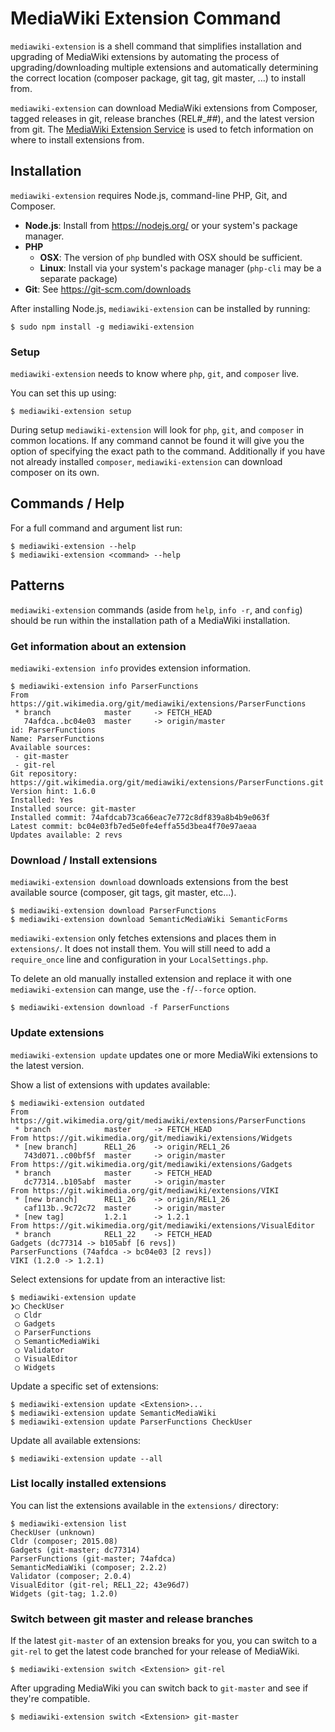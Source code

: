 MediaWiki Extension Command
===========================
`mediawiki-extension` is a shell command that simplifies installation and upgrading of MediaWiki extensions by automating the process of upgrading/downloading multiple extensions and automatically determining the correct location (composer package, git tag, git master, ...) to install from.

`mediawiki-extension` can download MediaWiki extensions from Composer, tagged releases in git, release branches (REL#_##), and the latest version from git. The [MediaWiki Extension Service](https://github.com/redwerks/mediawiki-extensionservice/) is used to fetch information on where to install extensions from.

## Installation
`mediawiki-extension` requires Node.js, command-line PHP, Git, and Composer.

* **Node.js**: Install from https://nodejs.org/ or your system's package manager.
* **PHP**
  * **OSX**: The version of `php` bundled with OSX should be sufficient.
  * **Linux**: Install via your system's package manager (`php-cli` may be a separate package)
* **Git**: See https://git-scm.com/downloads

After installing Node.js, `mediawiki-extension` can be installed by running:
```shell
$ sudo npm install -g mediawiki-extension
```

### Setup
`mediawiki-extension` needs to know where `php`, `git`, and `composer` live.

You can set this up using:
```shell
$ mediawiki-extension setup
```

During setup `mediawiki-extension` will look for `php`, `git`, and `composer` in common locations. If any command cannot be found it will give you the option of specifying the exact path to the command. Additionally if you have not already installed `composer`, `mediawiki-extension` can download composer on its own.

## Commands / Help

For a full command and argument list run:
```shell
$ mediawiki-extension --help
$ mediawiki-extension <command> --help
```

## Patterns
`mediawiki-extension` commands (aside from `help`, `info -r`, and `config`) should be run within the installation path of a MediaWiki installation.

### Get information about an extension
`mediawiki-extension info` provides extension information.

```shell
$ mediawiki-extension info ParserFunctions
From https://git.wikimedia.org/git/mediawiki/extensions/ParserFunctions
 * branch            master     -> FETCH_HEAD
   74afdca..bc04e03  master     -> origin/master
id: ParserFunctions
Name: ParserFunctions
Available sources:
 - git-master
 - git-rel
Git repository: https://git.wikimedia.org/git/mediawiki/extensions/ParserFunctions.git
Version hint: 1.6.0
Installed: Yes
Installed source: git-master
Installed commit: 74afdcab73ca66eac7e772c8df839a8b4b9e063f
Latest commit: bc04e03fb7ed5e0fe4effa55d3bea4f70e97aeaa
Updates available: 2 revs
```

### Download / Install extensions
`mediawiki-extension download` downloads extensions from the best available source (composer, git tags, git master, etc...).

```shell
$ mediawiki-extension download ParserFunctions
$ mediawiki-extension download SemanticMediaWiki SemanticForms
```

`mediawiki-extension` only fetches extensions and places them in `extensions/`. It does not install them. You will still need to add a `require_once` line and configuration in your `LocalSettings.php`.

To delete an old manually installed extension and replace it with one `mediawiki-extension` can mange, use the `-f`/`--force` option.

```shell
$ mediawiki-extension download -f ParserFunctions
```

### Update extensions
`mediawiki-extension update` updates one or more MediaWiki extensions to the latest version.

Show a list of extensions with updates available:
```shell
$ mediawiki-extension outdated
From https://git.wikimedia.org/git/mediawiki/extensions/ParserFunctions
 * branch            master     -> FETCH_HEAD
From https://git.wikimedia.org/git/mediawiki/extensions/Widgets
 * [new branch]      REL1_26    -> origin/REL1_26
   743d071..c00bf5f  master     -> origin/master
From https://git.wikimedia.org/git/mediawiki/extensions/Gadgets
 * branch            master     -> FETCH_HEAD
   dc77314..b105abf  master     -> origin/master
From https://git.wikimedia.org/git/mediawiki/extensions/VIKI
 * [new branch]      REL1_26    -> origin/REL1_26
   caf113b..9c72c72  master     -> origin/master
 * [new tag]         1.2.1      -> 1.2.1
From https://git.wikimedia.org/git/mediawiki/extensions/VisualEditor
 * branch            REL1_22    -> FETCH_HEAD
Gadgets (dc77314 -> b105abf [6 revs])
ParserFunctions (74afdca -> bc04e03 [2 revs])
VIKI (1.2.0 -> 1.2.1)
```

Select extensions for update from an interactive list:
```shell
$ mediawiki-extension update
❯◯ CheckUser
 ◯ Cldr
 ◯ Gadgets
 ◯ ParserFunctions
 ◯ SemanticMediaWiki
 ◯ Validator
 ◯ VisualEditor
 ◯ Widgets
```

Update a specific set of extensions:
```shell
$ mediawiki-extension update <Extension>...
$ mediawiki-extension update SemanticMediaWiki
$ mediawiki-extension update ParserFunctions CheckUser
```

Update all available extensions:
```shell
$ mediawiki-extension update --all
```

### List locally installed extensions
You can list the extensions available in the `extensions/` directory:

```shell
$ mediawiki-extension list
CheckUser (unknown)
Cldr (composer; 2015.08)
Gadgets (git-master; dc77314)
ParserFunctions (git-master; 74afdca)
SemanticMediaWiki (composer; 2.2.2)
Validator (composer; 2.0.4)
VisualEditor (git-rel; REL1_22; 43e96d7)
Widgets (git-tag; 1.2.0)
```

### Switch between git master and release branches

If the latest `git-master` of an extension breaks for you, you can switch to a `git-rel` to get the latest code branched for your release of MediaWiki.
```shell
$ mediawiki-extension switch <Extension> git-rel
```

After upgrading MediaWiki you can switch back to `git-master` and see if they're compatible.
```shell
$ mediawiki-extension switch <Extension> git-master
```
